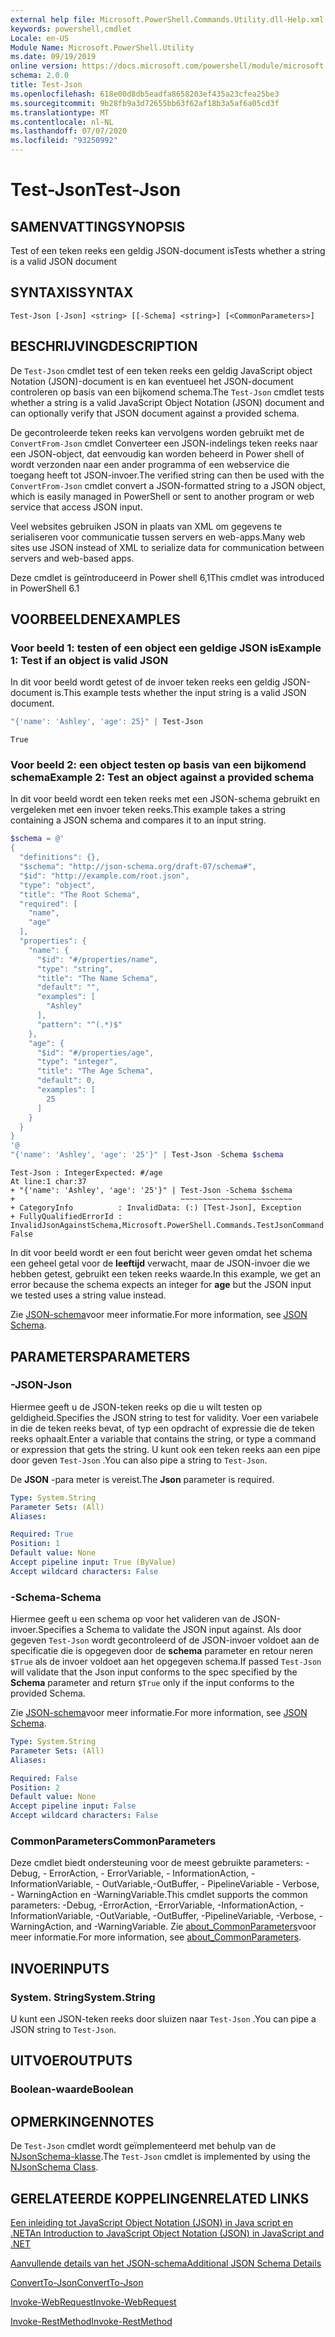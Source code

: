 ```yaml
---
external help file: Microsoft.PowerShell.Commands.Utility.dll-Help.xml
keywords: powershell,cmdlet
Locale: en-US
Module Name: Microsoft.PowerShell.Utility
ms.date: 09/19/2019
online version: https://docs.microsoft.com/powershell/module/microsoft.powershell.utility/test-json?view=powershell-6&WT.mc_id=ps-gethelp
schema: 2.0.0
title: Test-Json
ms.openlocfilehash: 618e00d8db5eadfa8658203ef435a23cfea25be3
ms.sourcegitcommit: 9b28fb9a3d72655bb63f62af18b3a5af6a05cd3f
ms.translationtype: MT
ms.contentlocale: nl-NL
ms.lasthandoff: 07/07/2020
ms.locfileid: "93250992"
---
```

# <span data-ttu-id="50345-103">Test-Json</span><span class="sxs-lookup"><span data-stu-id="50345-103">Test-Json</span></span>

## <span data-ttu-id="50345-104">SAMENVATTING</span><span class="sxs-lookup"><span data-stu-id="50345-104">SYNOPSIS</span></span>
<span data-ttu-id="50345-105">Test of een teken reeks een geldig JSON-document is</span><span class="sxs-lookup"><span data-stu-id="50345-105">Tests whether a string is a valid JSON document</span></span>

## <span data-ttu-id="50345-106">SYNTAXIS</span><span class="sxs-lookup"><span data-stu-id="50345-106">SYNTAX</span></span>

```
Test-Json [-Json] <string> [[-Schema] <string>] [<CommonParameters>]
```

## <span data-ttu-id="50345-107">BESCHRIJVING</span><span class="sxs-lookup"><span data-stu-id="50345-107">DESCRIPTION</span></span>

<span data-ttu-id="50345-108">De `Test-Json` cmdlet test of een teken reeks een geldig JavaScript object Notation (JSON)-document is en kan eventueel het JSON-document controleren op basis van een bijkomend schema.</span><span class="sxs-lookup"><span data-stu-id="50345-108">The `Test-Json` cmdlet tests whether a string is a valid JavaScript Object Notation (JSON) document and can optionally verify that JSON document against a provided schema.</span></span>

<span data-ttu-id="50345-109">De gecontroleerde teken reeks kan vervolgens worden gebruikt met de `ConvertFrom-Json` cmdlet Converteer een JSON-indelings teken reeks naar een JSON-object, dat eenvoudig kan worden beheerd in Power shell of wordt verzonden naar een ander programma of een webservice die toegang heeft tot JSON-invoer.</span><span class="sxs-lookup"><span data-stu-id="50345-109">The verified string can then be used with the `ConvertFrom-Json` cmdlet convert a JSON-formatted string to a JSON object, which is easily managed in PowerShell or sent to another program or web service that access JSON input.</span></span>

<span data-ttu-id="50345-110">Veel websites gebruiken JSON in plaats van XML om gegevens te serialiseren voor communicatie tussen servers en web-apps.</span><span class="sxs-lookup"><span data-stu-id="50345-110">Many web sites use JSON instead of XML to serialize data for communication between servers and web-based apps.</span></span>

<span data-ttu-id="50345-111">Deze cmdlet is geïntroduceerd in Power shell 6,1</span><span class="sxs-lookup"><span data-stu-id="50345-111">This cmdlet was introduced in PowerShell 6.1</span></span>

## <span data-ttu-id="50345-112">VOORBEELDEN</span><span class="sxs-lookup"><span data-stu-id="50345-112">EXAMPLES</span></span>

### <span data-ttu-id="50345-113">Voor beeld 1: testen of een object een geldige JSON is</span><span class="sxs-lookup"><span data-stu-id="50345-113">Example 1: Test if an object is valid JSON</span></span>

<span data-ttu-id="50345-114">In dit voor beeld wordt getest of de invoer teken reeks een geldig JSON-document is.</span><span class="sxs-lookup"><span data-stu-id="50345-114">This example tests whether the input string is a valid JSON document.</span></span>

```powershell
"{'name': 'Ashley', 'age': 25}" | Test-Json
```

```Output
True
```

### <span data-ttu-id="50345-115">Voor beeld 2: een object testen op basis van een bijkomend schema</span><span class="sxs-lookup"><span data-stu-id="50345-115">Example 2: Test an object against a provided schema</span></span>

<span data-ttu-id="50345-116">In dit voor beeld wordt een teken reeks met een JSON-schema gebruikt en vergeleken met een invoer teken reeks.</span><span class="sxs-lookup"><span data-stu-id="50345-116">This example takes a string containing a JSON schema and compares it to an input string.</span></span>

```powershell
$schema = @'
{
  "definitions": {},
  "$schema": "http://json-schema.org/draft-07/schema#",
  "$id": "http://example.com/root.json",
  "type": "object",
  "title": "The Root Schema",
  "required": [
    "name",
    "age"
  ],
  "properties": {
    "name": {
      "$id": "#/properties/name",
      "type": "string",
      "title": "The Name Schema",
      "default": "",
      "examples": [
        "Ashley"
      ],
      "pattern": "^(.*)$"
    },
    "age": {
      "$id": "#/properties/age",
      "type": "integer",
      "title": "The Age Schema",
      "default": 0,
      "examples": [
        25
      ]
    }
  }
}
'@
"{'name': 'Ashley', 'age': '25'}" | Test-Json -Schema $schema
```

```Output
Test-Json : IntegerExpected: #/age
At line:1 char:37
+ "{'name': 'Ashley', 'age': '25'}" | Test-Json -Schema $schema
+                                     ~~~~~~~~~~~~~~~~~~~~~~~~~
+ CategoryInfo          : InvalidData: (:) [Test-Json], Exception
+ FullyQualifiedErrorId : InvalidJsonAgainstSchema,Microsoft.PowerShell.Commands.TestJsonCommand
False
```

<span data-ttu-id="50345-117">In dit voor beeld wordt er een fout bericht weer geven omdat het schema een geheel getal voor de **leeftijd** verwacht, maar de JSON-invoer die we hebben getest, gebruikt een teken reeks waarde.</span><span class="sxs-lookup"><span data-stu-id="50345-117">In this example, we get an error because the schema expects an integer for **age** but the JSON input we tested uses a string value instead.</span></span>

<span data-ttu-id="50345-118">Zie [JSON-schema](https://json-schema.org/)voor meer informatie.</span><span class="sxs-lookup"><span data-stu-id="50345-118">For more information, see [JSON Schema](https://json-schema.org/).</span></span>

## <span data-ttu-id="50345-119">PARAMETERS</span><span class="sxs-lookup"><span data-stu-id="50345-119">PARAMETERS</span></span>

### <span data-ttu-id="50345-120">-JSON</span><span class="sxs-lookup"><span data-stu-id="50345-120">-Json</span></span>

<span data-ttu-id="50345-121">Hiermee geeft u de JSON-teken reeks op die u wilt testen op geldigheid.</span><span class="sxs-lookup"><span data-stu-id="50345-121">Specifies the JSON string to test for validity.</span></span> <span data-ttu-id="50345-122">Voer een variabele in die de teken reeks bevat, of typ een opdracht of expressie die de teken reeks ophaalt.</span><span class="sxs-lookup"><span data-stu-id="50345-122">Enter a variable that contains the string, or type a command or expression that gets the string.</span></span> <span data-ttu-id="50345-123">U kunt ook een teken reeks aan een pipe door geven `Test-Json` .</span><span class="sxs-lookup"><span data-stu-id="50345-123">You can also pipe a string to `Test-Json`.</span></span>

<span data-ttu-id="50345-124">De **JSON** -para meter is vereist.</span><span class="sxs-lookup"><span data-stu-id="50345-124">The **Json** parameter is required.</span></span>

```yaml
Type: System.String
Parameter Sets: (All)
Aliases:

Required: True
Position: 1
Default value: None
Accept pipeline input: True (ByValue)
Accept wildcard characters: False
```

### <span data-ttu-id="50345-125">-Schema</span><span class="sxs-lookup"><span data-stu-id="50345-125">-Schema</span></span>

<span data-ttu-id="50345-126">Hiermee geeft u een schema op voor het valideren van de JSON-invoer.</span><span class="sxs-lookup"><span data-stu-id="50345-126">Specifies a Schema to validate the JSON input against.</span></span> <span data-ttu-id="50345-127">Als door gegeven `Test-Json` wordt gecontroleerd of de JSON-invoer voldoet aan de specificatie die is opgegeven door de **schema** parameter en retour neren `$True` als de invoer voldoet aan het opgegeven schema.</span><span class="sxs-lookup"><span data-stu-id="50345-127">If passed `Test-Json` will validate that the Json input conforms to the spec specified by the **Schema** parameter and return `$True` only if the input conforms to the provided Schema.</span></span>

<span data-ttu-id="50345-128">Zie [JSON-schema](https://json-schema.org/)voor meer informatie.</span><span class="sxs-lookup"><span data-stu-id="50345-128">For more information, see [JSON Schema](https://json-schema.org/).</span></span>

```yaml
Type: System.String
Parameter Sets: (All)
Aliases:

Required: False
Position: 2
Default value: None
Accept pipeline input: False
Accept wildcard characters: False
```

### <span data-ttu-id="50345-129">CommonParameters</span><span class="sxs-lookup"><span data-stu-id="50345-129">CommonParameters</span></span>

<span data-ttu-id="50345-130">Deze cmdlet biedt ondersteuning voor de meest gebruikte parameters: -Debug, - ErrorAction, - ErrorVariable, - InformationAction, -InformationVariable, - OutVariable,-OutBuffer, - PipelineVariable - Verbose, - WarningAction en -WarningVariable.</span><span class="sxs-lookup"><span data-stu-id="50345-130">This cmdlet supports the common parameters: -Debug, -ErrorAction, -ErrorVariable, -InformationAction, -InformationVariable, -OutVariable, -OutBuffer, -PipelineVariable, -Verbose, -WarningAction, and -WarningVariable.</span></span> <span data-ttu-id="50345-131">Zie [about_CommonParameters](https://go.microsoft.com/fwlink/?LinkID=113216)voor meer informatie.</span><span class="sxs-lookup"><span data-stu-id="50345-131">For more information, see [about_CommonParameters](https://go.microsoft.com/fwlink/?LinkID=113216).</span></span>

## <span data-ttu-id="50345-132">INVOER</span><span class="sxs-lookup"><span data-stu-id="50345-132">INPUTS</span></span>

### <span data-ttu-id="50345-133">System. String</span><span class="sxs-lookup"><span data-stu-id="50345-133">System.String</span></span>

<span data-ttu-id="50345-134">U kunt een JSON-teken reeks door sluizen naar `Test-Json` .</span><span class="sxs-lookup"><span data-stu-id="50345-134">You can pipe a JSON string to `Test-Json`.</span></span>

## <span data-ttu-id="50345-135">UITVOER</span><span class="sxs-lookup"><span data-stu-id="50345-135">OUTPUTS</span></span>

### <span data-ttu-id="50345-136">Boolean-waarde</span><span class="sxs-lookup"><span data-stu-id="50345-136">Boolean</span></span>

## <span data-ttu-id="50345-137">OPMERKINGEN</span><span class="sxs-lookup"><span data-stu-id="50345-137">NOTES</span></span>

<span data-ttu-id="50345-138">De `Test-Json` cmdlet wordt geïmplementeerd met behulp van de [NJsonSchema-klasse](https://github.com/RSuter/NJsonSchema).</span><span class="sxs-lookup"><span data-stu-id="50345-138">The `Test-Json` cmdlet is implemented by using the [NJsonSchema Class](https://github.com/RSuter/NJsonSchema).</span></span>

## <span data-ttu-id="50345-139">GERELATEERDE KOPPELINGEN</span><span class="sxs-lookup"><span data-stu-id="50345-139">RELATED LINKS</span></span>

<span data-ttu-id="50345-140">[Een inleiding tot JavaScript Object Notation (JSON) in Java script en .NET](/previous-versions/dotnet/articles/bb299886(v=msdn.10))</span><span class="sxs-lookup"><span data-stu-id="50345-140">[An Introduction to JavaScript Object Notation (JSON) in JavaScript and .NET](/previous-versions/dotnet/articles/bb299886(v=msdn.10))</span></span>

[<span data-ttu-id="50345-141">Aanvullende details van het JSON-schema</span><span class="sxs-lookup"><span data-stu-id="50345-141">Additional JSON Schema Details</span></span>](https://json-schema.org/)

[<span data-ttu-id="50345-142">ConvertTo-Json</span><span class="sxs-lookup"><span data-stu-id="50345-142">ConvertTo-Json</span></span>](ConvertTo-Json.md)

[<span data-ttu-id="50345-143">Invoke-WebRequest</span><span class="sxs-lookup"><span data-stu-id="50345-143">Invoke-WebRequest</span></span>](Invoke-WebRequest.md)

[<span data-ttu-id="50345-144">Invoke-RestMethod</span><span class="sxs-lookup"><span data-stu-id="50345-144">Invoke-RestMethod</span></span>](Invoke-RestMethod.md)
